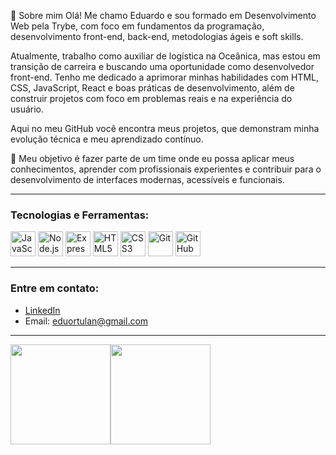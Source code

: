 👋 Sobre mim
Olá! Me chamo Eduardo e sou formado em Desenvolvimento Web pela Trybe, com foco em fundamentos da programação, desenvolvimento front-end, back-end, metodologias ágeis e soft skills.

Atualmente, trabalho como auxiliar de logística na Oceânica, mas estou em transição de carreira e buscando uma oportunidade como desenvolvedor front-end. Tenho me dedicado a aprimorar minhas habilidades com HTML, CSS, JavaScript, React e boas práticas de desenvolvimento, além de construir projetos com foco em problemas reais e na experiência do usuário.

Aqui no meu GitHub você encontra meus projetos, que demonstram minha evolução técnica e meu aprendizado contínuo.

🎯 Meu objetivo é fazer parte de um time onde eu possa aplicar meus conhecimentos, aprender com profissionais experientes e contribuir para o desenvolvimento de interfaces modernas, acessíveis e funcionais.

---

### Tecnologias e Ferramentas:

<p align="left">
  <img src="https://cdn.jsdelivr.net/gh/devicons/devicon/icons/javascript/javascript-original.svg" height="40" alt="JavaScript"/>
  <img src="https://cdn.jsdelivr.net/gh/devicons/devicon/icons/nodejs/nodejs-original.svg" height="40" alt="Node.js"/>
  <img src="https://cdn.jsdelivr.net/gh/devicons/devicon/icons/express/express-original.svg" height="40" alt="Express.js" style="background:white;"/>
  <img src="https://cdn.jsdelivr.net/gh/devicons/devicon/icons/html5/html5-original.svg" height="40" alt="HTML5"/>
  <img src="https://cdn.jsdelivr.net/gh/devicons/devicon/icons/css3/css3-original.svg" height="40" alt="CSS3"/>
  <img src="https://cdn.jsdelivr.net/gh/devicons/devicon/icons/git/git-original.svg" height="40" alt="Git"/>
  <img src="https://cdn.jsdelivr.net/gh/devicons/devicon/icons/github/github-original.svg" height="40" alt="GitHub"/>
</p>

---

### Entre em contato:

- [LinkedIn](https://www.linkedin.com/in/eduardo-ortulan-roberto-2435b51b5/)
- Email: eduortulan@gmail.com

---



<div><img height="160em" src="https://github-readme-stats.vercel.app/api?username=EOrtulan&show_icons=true&theme=radical"/><a href="https://github.com/EOrtulan"><img height="160em" src="https://github-readme-stats.vercel.app/api/top-langs/?username=EOrtulan&layout=compact&langs_count=7&theme=radical"/></div>

<!-- <div>
<img alt="javascript" width="50px" src="https://raw.githubusercontent.com/devicons/devicon/master/icons/javascript/javascript-plain.svg" />
 
<img alt="react" width="50px" src="https://raw.githubusercontent.com/devicons/devicon/master/icons/react/react-original.svg" />
 
<img alt="html" width="50px" src="https://raw.githubusercontent.com/devicons/devicon/master/icons/html5/html5-original.svg" />
 
<img alt="css" width="50px" src="https://raw.githubusercontent.com/devicons/devicon/master/icons/css3/css3-original.svg" />
</ div> -->
<!-- <img alt="javascript" src="" />
<img alt="javascript" src="" />
<img alt="javascript" src="" />
<img alt="javascript" src="https://camo.githubusercontent.com/bb27b9c1df90df738e91a54665d3adb08f60583fad2f266ffbde14508e6dc918/68747470733a2f2f692e70696e696d672e636f6d2f6f726967696e616c732f65342f32362f37302f65343236373032656466383734623138316163656431653266613563366364652e676966" /> -->
